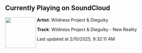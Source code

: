 ## Currently Playing on SoundCloud

[<img align="left" width="100" src="https://i1.sndcdn.com/artworks-HnfTYU2zV6kLG1fW-Wrdiiw-t500x500.jpg">](https://soundcloud.com/dnzrecords/wildness-project-dieguiky-new-reality)

**Artist**: Wildness Project & Dieguiky 

**Track**: Wildness Project & Dieguiky - New Reality

Last updated at 2/10/2025, 9:32:11 AM
